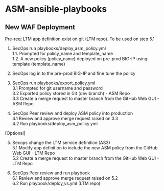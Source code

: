 # ASM-ansible-playbooks


## New WAF Deployment

Pre-req: LTM app definition exist on git (LTM repo). To be used on step 5.1

1. SecOps run playbooks/deploy_asm_policy.yml  
   1.1. Prompted for policy_name and template_name  
   1.2. A new policy (policy_name) deployed on pre-prod BIG-IP using template (template_name)  

2. SecOps log in to the pre-prod BIG-IP and fine tune the policy  

3. SecOps run playbooks/export_policy.yml  
  3.1 Prompted for git username and password  
  3.2 Exported policy stored in Git (dev branch) - ASM Repo  
  3.3 Create a merge request to master branch from the GitHub Web GUI - ASM Repo  

4. SecOps Peer review and deploy ASM policy into production  
  4.1 Review and approve merge request raised on 3.3  
  4.2 Run playbooks/deploy_asm_policy.yml  

[Optional]  

5. Secops change the LTM service definition (AS3)  
  5.1 Modify app definition to include the new ASM policy from the GitHub Web GUI - LTM Repo  
  5.2 Create a merge request to master branch from the GitHub Web GUI - LTM Repo  

6. SecOps Peer review and run playbook  
  6.1 Review and approve merge request raised on 5.2  
  6.2 Run playbook/deploy_vs.yml (LTM repo)  


<!-- This is commented out. 
## Existing ASM Deployment

Pre-req: LTM app definition exist on git (IaC). To be used on step 3.3

1. SecOps run playbooks/deploy_asm_policy.yml
  1.1 Prompted for policy_name
  1.2 A new policy (policy_name) deployed on pre-prod BIG-IP using the copy on GitHub (source of truth)

2. SecOps log in to the pre-prod BIG-IP and fine tune the policy

3. SecOps run playbooks/export_policy.yml
  3.1 Prompted for git username and password
  3.2 Exported policy stored in Git (dev branch)
  3.3 Modify app definition (Increment version number) to include the new ASM policy (IaC) from the GitHub Web GUI
  3.4 Create a merge request to master branch from the GitHub Web GUI

4. SecOps Peer review
  4.1 Review and approve merge request raised on 3.4

5. SecOps run playbooks/deploy_asm_app.yml
  5.1 Update the ASM policy on prod BIG-IP
-->